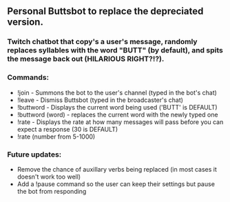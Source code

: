 ## Personal Buttsbot to replace the depreciated version.

### Twitch chatbot that copy's a user's message, randomly replaces syllables with the word "BUTT" (by default), and spits the message back out (HILARIOUS RIGHT?!?).

### Commands:
- !join - Summons the bot to the user's channel (typed in the bot's chat)
- !leave - Dismiss Buttsbot (typed in the broadcaster's chat)
- !buttword - Displays the current word being used ('BUTT' is DEFAULT)
- !buttword (word) - replaces the current word with the newly typed one
- !rate - Displays the rate at how many messages will pass before you can expect a response (30 is DEFAULT)
- !rate (number from 5-1000)

### Future updates:
- Remove the chance of auxillary verbs being replaced (in most cases it doesn't work too well)
- Add a !pause command so the user can keep their settings but pause the bot from responding
